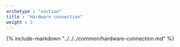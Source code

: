 ```yaml
---
archetype : "section"
title : "Hardware connection"
weight : 3
---
```


{% include-markdown "../../../common/hardware-connection.md" %}
